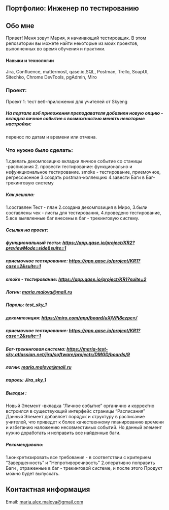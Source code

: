## Портфолио: Инженер по тестированию

## Обо мне
Привет! Меня зовут Мария, я начинающий тестировщик.
В этом репозитории вы можете найти некоторые из моих проектов, выполненных во время обучения и практики.

#### Навыки и технологии
Jira, Confluence, mattermost, qase.io,SQL, Postman, Trello,
SoapUI, Sitechko, Chrome DevTools, pgAdmin, Miro

### Проект:
Проект 1: тест веб-приложения для учителей от Skyeng

 ##### На портале вэб приложения преподавателя добавили новую опцию  - вкладка личное событие с возможностью менять некоторые настройки: 
 перенос по датам и времени или отмена.
    
### Что нужно было сделать: 
1.сделать декомпозицию вкладки личное событие со станицы -расписания
2. провести тестирование:
функционально и нефункциональное тестирование.
smoke - тестирование, приемочное, регрессионное
3.создать postman-коллекцию
4.завести Баги в Баг-трекинговую систему
 
##### Как решала:
1.составлен Тест - план
2.создана декомпозиция в Миро, 
3.были составлены чек - листы для тестирования, 
4.проведено тестирование, 
5.все выявленные баг внесены в баг - трекинговую систему.

##### Ссылки на проект:
##### функциональный тесты: https://app.qase.io/project/KR2?previewMode=side&suite=1
##### приемочное тестирование: https://app.qase.io/project/KR1?case=2&suite=1
##### smoke - тестирование: https://app.qase.io/project/KR1?suite=2
##### Логин: maria.malova@mail.ru
##### Пароль: test_sky_1

##### декомпозиция: https://miro.com/app/board/uXjVPj8ezpc=/

##### приемочное тестирование: https://app.qase.io/project/KR1?case=2&suite=1

##### Баг-трекинговая система: https://maria-test-sky.atlassian.net/jira/software/projects/DMGD/boards/9
##### логин: maria.malova@mail.ru
##### пароль: Jira_sky_1

##### Выводы :
Новый Элемент -вкладка “Личное событие” органично и корректно встроился в существующий интерфейс страницы “Расписания”   
Данный Элемент добавляет порядок и структуру в расписание учителей,
что приведет к более качественному планированию времени и избеганию наложению несовместимых событий.
Но данный элемент нужно доработать и исправить все найденные баги.

##### Рекомендовано:
1.конкретизировать все требования - в соответствии с  критерием  “Завершенность” и "Непротиворечивость"
2.оперативно поправить Баги , отраженные в баг - трекинговой системе, и после этого 
Продукт можно будет выпускать.

## Контактная информация
Email: maria.alex.malova@gmail.com
